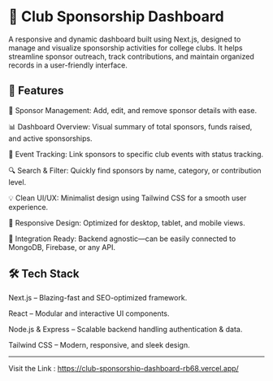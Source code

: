 # 🚀 Club Sponsorship Dashboard

A responsive and dynamic dashboard built using Next.js, designed to manage and visualize sponsorship activities for college clubs. It helps streamline sponsor outreach, track contributions, and maintain organized records in a user-friendly interface.

## 🚀 Features

📁 Sponsor Management: Add, edit, and remove sponsor details with ease.

📊 Dashboard Overview: Visual summary of total sponsors, funds raised, and active sponsorships.

📅 Event Tracking: Link sponsors to specific club events with status tracking.

🔍 Search & Filter: Quickly find sponsors by name, category, or contribution level.

💡 Clean UI/UX: Minimalist design using Tailwind CSS for a smooth user experience.

📱 Responsive Design: Optimized for desktop, tablet, and mobile views.

🔗 Integration Ready: Backend agnostic—can be easily connected to MongoDB, Firebase, or any API.

## 🛠 Tech Stack

Next.js – Blazing-fast and SEO-optimized framework.

React – Modular and interactive UI components.

Node.js & Express – Scalable backend handling authentication & data.

Tailwind CSS – Modern, responsive, and sleek design.

---
Visit the Link : https://club-sponsorship-dashboard-rb68.vercel.app/



